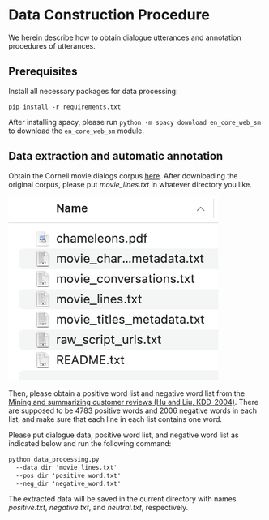 # Data Construction Procedure
We herein describe how to obtain dialogue utterances and annotation procedures of utterances.

## Prerequisites 
Install all necessary packages for data processing:
```
pip install -r requirements.txt
```
After installing spacy, please run ```python -m spacy download en_core_web_sm``` to download the ```en_core_web_sm``` module.

## Data extraction and automatic annotation 
Obtain the Cornell movie dialogs corpus [here](https://www.kaggle.com/datasets/rajathmc/cornell-moviedialog-corpus). After downloading the original corpus, please put *movie_lines.txt* in whatever directory you like. 

![image](https://github.com/repo4nlp/data/blob/main/data.png)

Then, please obtain a positive word list and negative word list from the [Mining and summarizing customer reviews (Hu and Liu, KDD-2004)](https://www.cs.uic.edu/~liub/FBS/sentiment-analysis.html). There are supposed to be 4783 positive words and 2006 negative words in each list, and make sure that each line in each list contains one word.

Please put dialogue data, positive word list, and negative word list as indicated below and run the following command:

```shell
python data_processing.py 
  --data_dir 'movie_lines.txt' 
  --pos_dir 'positive_word.txt' 
  --neg_dir 'negative_word.txt' 
```

The extracted data will be saved in the current directory with names *positive.txt*, *negative.txt*, and *neutral.txt*, respectively.
